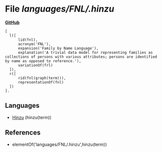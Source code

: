 # File _languages/FNL/.hinzu_
**[GitHub](https://github.com/softlang/yas/blob/master/languages/FNL/.hinzu)**
```
[
  l([
      lid(fnl),
      acronym('FNL'),
      expansion('Family by Name Language'),
      explanation('A trivial data model for representing families as collections of persons with various attributes; persons are identified by name as opposed to reference.'),
      variationOf(frl)
  ]),
  r([
      rid(fnl(graph(term))),
      representationOf(fnl)
  ])
].
```

## Languages
* [Hinzu](../languages/Hinzu.md) (hinzu(term))

## References
* elementOf('languages/FNL/.hinzu',hinzu(term))
